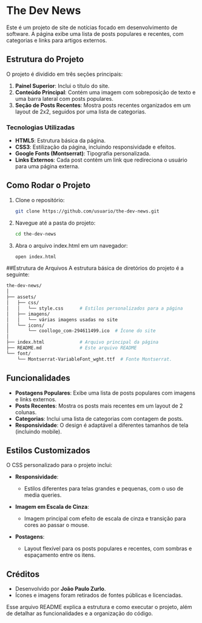 # The Dev News

Este é um projeto de site de notícias focado em desenvolvimento de software. A página exibe uma lista de posts populares e recentes, com categorias e links para artigos externos.

## Estrutura do Projeto

O projeto é dividido em três seções principais:
1. **Painel Superior**: Inclui o título do site.
2. **Conteúdo Principal**: Contém uma imagem com sobreposição de texto e uma barra lateral com posts populares.
3. **Seção de Posts Recentes**: Mostra posts recentes organizados em um layout de 2x2, seguidos por uma lista de categorias.

### Tecnologias Utilizadas

- **HTML5**: Estrutura básica da página.
- **CSS3**: Estilização da página, incluindo responsividade e efeitos.
- **Google Fonts (Montserrat)**: Tipografia personalizada.
- **Links Externos**: Cada post contém um link que redireciona o usuário para uma página externa.

## Como Rodar o Projeto

1. Clone o repositório:
   ```bash
   git clone https://github.com/usuario/the-dev-news.git

2. Navegue até a pasta do projeto:
   ```bash
   cd the-dev-news

3. Abra o arquivo index.html em um navegador:
   ```bash
   open index.html

##Estrutura de Arquivos
A estrutura básica de diretórios do projeto é a seguinte:
```bash
the-dev-news/
│
├── assets/
│   ├── css/
│   │   └── style.css      # Estilos personalizados para a página
│   ├── imagens/
│   │   └── várias imagens usadas no site
│   └── icons/
│       └── coollogo_com-294611499.ico  # Ícone do site
│
├── index.html             # Arquivo principal da página
├── README.md              # Este arquivo README
└── font/
    └── Montserrat-VariableFont_wght.ttf  # Fonte Montserrat.
```

## Funcionalidades

- **Postagens Populares**: Exibe uma lista de posts populares com imagens e links externos.
- **Posts Recentes**: Mostra os posts mais recentes em um layout de 2 colunas.
- **Categorias**: Inclui uma lista de categorias com contagem de posts.
- **Responsividade**: O design é adaptável a diferentes tamanhos de tela (incluindo mobile).

## Estilos Customizados

O CSS personalizado para o projeto inclui:

- **Responsividade**:
  - Estilos diferentes para telas grandes e pequenas, com o uso de media queries.

- **Imagem em Escala de Cinza**:
  - Imagem principal com efeito de escala de cinza e transição para cores ao passar o mouse.

- **Postagens**:
  - Layout flexível para os posts populares e recentes, com sombras e espaçamento entre os itens.

## Créditos

- Desenvolvido por **João Paulo Zurlo**.
- Ícones e imagens foram retirados de fontes públicas e licenciadas.


Esse arquivo README explica a estrutura e como executar o projeto, além de detalhar as funcionalidades e a organização do código.
